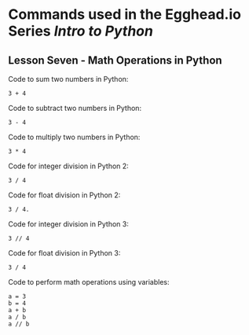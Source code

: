 # Commands used in the Egghead.io Series *Intro to Python*
## Lesson Seven - Math Operations in Python

Code to sum two numbers in Python:

`3 + 4`

Code to subtract two numbers in Python:

`3 - 4`

Code to multiply two numbers in Python:

`3 * 4`

Code for integer division in Python 2:

`3 / 4`

Code for float division in Python 2:

`3 / 4.`

Code for integer division in Python 3:

`3 // 4`

Code for float division in Python 3:

`3 / 4`

Code to perform math operations using variables:

```
a = 3
b = 4
a + b
a / b
a // b
```